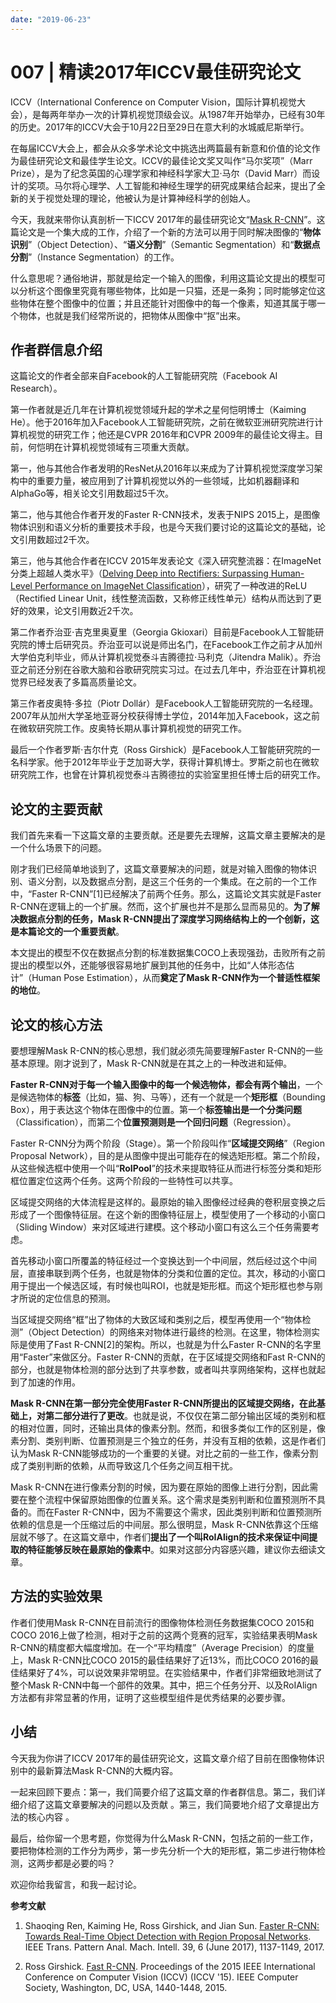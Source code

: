 ```yaml
---
date: "2019-06-23"
---  
```

      
# 007 | 精读2017年ICCV最佳研究论文
ICCV（International Conference on Computer Vision，国际计算机视觉大会），是每两年举办一次的计算机视觉顶级会议。从1987年开始举办，已经有30年的历史。2017年的ICCV大会于10月22日至29日在意大利的水城威尼斯举行。

在每届ICCV大会上，都会从众多学术论文中挑选出两篇最有新意和价值的论文作为最佳研究论文和最佳学生论文。ICCV的最佳论文奖又叫作“马尔奖项”（Marr Prize），是为了纪念英国的心理学家和神经科学家大卫·马尔（David Marr）而设计的奖项。马尔将心理学、人工智能和神经生理学的研究成果结合起来，提出了全新的关于视觉处理的理论，他被认为是计算神经科学的创始人。

今天，我就来带你认真剖析一下ICCV 2017年的最佳研究论文“[Mask R-CNN](https://research.fb.com/wp-content/uploads/2017/08/maskrcnn.pdf)”。这篇论文是一个集大成的工作，介绍了一个新的方法可以用于同时解决图像的“**物体识别**”（Object Detection）、“**语义分割**”（Semantic Segmentation）和“**数据点分割**”（Instance Segmentation）的工作。

什么意思呢？通俗地讲，那就是给定一个输入的图像，利用这篇论文提出的模型可以分析这个图像里究竟有哪些物体，比如是一只猫，还是一条狗；同时能够定位这些物体在整个图像中的位置；并且还能针对图像中的每一个像素，知道其属于哪一个物体，也就是我们经常所说的，把物体从图像中“抠”出来。

## 作者群信息介绍

这篇论文的作者全部来自Facebook的人工智能研究院（Facebook AI Research）。

第一作者就是近几年在计算机视觉领域升起的学术之星何恺明博士（Kaiming He）。他于2016年加入Facebook人工智能研究院，之前在微软亚洲研究院进行计算机视觉的研究工作；他还是CVPR 2016年和CVPR 2009年的最佳论文得主。目前，何恺明在计算机视觉领域有三项重大贡献。

第一，他与其他合作者发明的ResNet从2016年以来成为了计算机视觉深度学习架构中的重要力量，被应用到了计算机视觉以外的一些领域，比如机器翻译和AlphaGo等，相关论文引用数超过5千次。

第二，他与其他合作者开发的Faster R-CNN技术，发表于NIPS 2015上，是图像物体识别和语义分析的重要技术手段，也是今天我们要讨论的这篇论文的基础，论文引用数超过2千次。

第三，他与其他合作者在ICCV 2015年发表论文《深入研究整流器：在ImageNet分类上超越人类水平》（[Delving Deep into Rectifiers: Surpassing Human-Level Performance on ImageNet Classification](https://www.cv-foundation.org/openaccess/content_iccv_2015/papers/He_Delving_Deep_into_ICCV_2015_paper.pdf)），研究了一种改进的ReLU（Rectified Linear Unit，线性整流函数，又称修正线性单元）结构从而达到了更好的效果，论文引用数近2千次。

第二作者乔治亚⋅吉克里奥夏里（Georgia Gkioxari）目前是Facebook人工智能研究院的博士后研究员。乔治亚可以说是师出名门，在Facebook工作之前才从加州大学伯克利毕业，师从计算机视觉泰斗吉腾德拉⋅马利克（Jitendra Malik）。乔治亚之前还分别在谷歌大脑和谷歌研究院实习过。在过去几年中，乔治亚在计算机视觉界已经发表了多篇高质量论文。

第三作者皮奥特⋅多拉（Piotr Dollár）是Facebook人工智能研究院的一名经理。2007年从加州大学圣地亚哥分校获得博士学位，2014年加入Facebook，这之前在微软研究院工作。皮奥特长期从事计算机视觉的研究工作。

最后一个作者罗斯⋅吉尔什克（Ross Girshick）是Facebook人工智能研究院的一名科学家。他于2012年毕业于芝加哥大学，获得计算机博士。罗斯之前也在微软研究院工作，也曾在计算机视觉泰斗吉腾德拉的实验室里担任博士后的研究工作。

## 论文的主要贡献

我们首先来看一下这篇文章的主要贡献。还是要先去理解，这篇文章主要解决的是一个什么场景下的问题。

<!-- [[[read_end]]] -->

刚才我们已经简单地谈到了，这篇文章要解决的问题，就是对输入图像的物体识别、语义分割，以及数据点分割，是这三个任务的一个集成。在之前的一个工作中，“Faster R-CNN”\[1\]已经解决了前两个任务。那么，这篇论文其实就是Faster R-CNN在逻辑上的一个扩展。然而，这个扩展也并不是那么显而易见的。**为了解决数据点分割的任务，Mask R-CNN提出了深度学习网络结构上的一个创新，这是本篇论文的一个重要贡献**。

本文提出的模型不仅在数据点分割的标准数据集COCO上表现强劲，击败所有之前提出的模型以外，还能够很容易地扩展到其他的任务中，比如“人体形态估计”（Human Pose Estimation），从而**奠定了Mask R-CNN作为一个普适性框架的地位**。

## 论文的核心方法

要想理解Mask R-CNN的核心思想，我们就必须先简要理解Faster R-CNN的一些基本原理。刚才说到了，Mask R-CNN就是在其之上的一种改进和延伸。

**Faster R-CNN对于每一个输入图像中的每一个候选物体，都会有两个输出**，一个是候选物体的**标签**（比如，猫、狗、马等），还有一个就是一个**矩形框**（Bounding Box），用于表达这个物体在图像中的位置。第一个**标签输出是一个分类问题**（Classification），而第二个**位置预测则是一个回归问题**（Regression）。

Faster R-CNN分为两个阶段（Stage）。第一个阶段叫作“**区域提交网络**”（Region Proposal Network），目的是从图像中提出可能存在的候选矩形框。第二个阶段，从这些候选框中使用一个叫“**RoIPool**”的技术来提取特征从而进行标签分类和矩形框位置定位这两个任务。这两个阶段的一些特性可以共享。

区域提交网络的大体流程是这样的。最原始的输入图像经过经典的卷积层变换之后形成了一个图像特征层。在这个新的图像特征层上，模型使用了一个移动的小窗口（Sliding Window）来对区域进行建模。这个移动小窗口有这么三个任务需要考虑。

首先移动小窗口所覆盖的特征经过一个变换达到一个中间层，然后经过这个中间层，直接串联到两个任务，也就是物体的分类和位置的定位。其次，移动的小窗口用于提出一个候选区域，有时候也叫ROI，也就是矩形框。而这个矩形框也参与刚才所说的定位信息的预测。

当区域提交网络“框”出了物体的大致区域和类别之后，模型再使用一个“物体检测”（Object Detection）的网络来对物体进行最终的检测。在这里，物体检测实际是使用了Fast R-CNN\[2\]的架构。所以，也就是为什么Faster R-CNN的名字里用“Faster”来做区分。Faster R-CNN的贡献，在于区域提交网络和Fast R-CNN的部分，也就是物体检测的部分达到了共享参数，或者叫共享网络架构，这样也就起到了加速的作用。

**Mask R-CNN在第一部分完全使用Faster R-CNN所提出的区域提交网络，在此基础上，对第二部分进行了更改**。也就是说，不仅仅在第二部分输出区域的类别和框的相对位置，同时，还输出具体的像素分割。然而，和很多类似工作的区别是，像素分割、类别判断、位置预测是三个独立的任务，并没有互相的依赖，这是作者们认为Mask R-CNN能够成功的一个重要的关键。对比之前的一些工作，像素分割成了类别判断的依赖，从而导致这几个任务之间互相干扰。

Mask R-CNN在进行像素分割的时候，因为要在原始的图像上进行分割，因此需要在整个流程中保留原始图像的位置关系。这个需求是类别判断和位置预测所不具备的。而在Faster R-CNN中，因为不需要这个需求，因此类别判断和位置预测所依赖的信息是一个压缩过后的中间层。那么很明显，Mask R-CNN依靠这个压缩层就不够了。在这篇文章中，作者们**提出了一个叫RoIAlign的技术来保证中间提取的特征能够反映在最原始的像素中**。如果对这部分内容感兴趣，建议你去细读文章。

## 方法的实验效果

作者们使用Mask R-CNN在目前流行的图像物体检测任务数据集COCO 2015和COCO 2016上做了检测，相对于之前的这两个竞赛的冠军，实验结果表明Mask R-CNN的精度都大幅度增加。在一个“平均精度”（Average Precision）的度量上，Mask R-CNN比COCO 2015的最佳结果好了近13\%，而比COCO 2016的最佳结果好了4\%，可以说效果非常明显。在实验结果中，作者们非常细致地测试了整个Mask R-CNN中每一个部件的效果。其中，把三个任务分开、以及RoIAlign方法都有非常显著的作用，证明了这些模型组件是优秀结果的必要步骤。

## 小结

今天我为你讲了ICCV 2017年的最佳研究论文，这篇文章介绍了目前在图像物体识别中的最新算法Mask R-CNN的大概内容。

一起来回顾下要点：第一，我们简要介绍了这篇文章的作者群信息。第二，我们详细介绍了这篇文章要解决的问题以及贡献 。第三，我们简要地介绍了文章提出方法的核心内容 。

最后，给你留一个思考题，你觉得为什么Mask R-CNN，包括之前的一些工作，要把物体检测的工作分为两步，第一步先分析一个大的矩形框，第二步进行物体检测，这两步都是必要的吗？

欢迎你给我留言，和我一起讨论。

**参考文献**

1.  Shaoqing Ren, Kaiming He, Ross Girshick, and Jian Sun. [Faster R-CNN: Towards Real-Time Object Detection with Region Proposal Networks](https://arxiv.org/pdf/1506.01497.pdf). IEEE Trans. Pattern Anal. Mach. Intell. 39, 6 \(June 2017\), 1137-1149, 2017.

2.  Ross Girshick. [Fast R-CNN](https://www.cv-foundation.org/openaccess/content_iccv_2015/papers/Girshick_Fast_R-CNN_ICCV_2015_paper.pdf). Proceedings of the 2015 IEEE International Conference on Computer Vision \(ICCV\) \(ICCV '15\). IEEE Computer Society, Washington, DC, USA, 1440-1448, 2015.